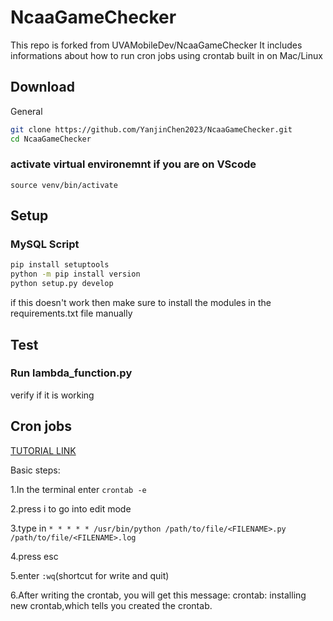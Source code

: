 # NcaaGameChecker

This repo is forked from UVAMobileDev/NcaaGameChecker
It includes informations about how to run cron jobs using crontab built in on Mac/Linux

## Download

General

```sh
git clone https://github.com/YanjinChen2023/NcaaGameChecker.git
cd NcaaGameChecker
```

### activate virtual environemnt if you are on VScode

`source venv/bin/activate`

## Setup

### MySQL Script

```sh
pip install setuptools
python -m pip install version
python setup.py develop
```

if this doesn't work then make sure to install the modules in the requirements.txt file manually

## Test

### Run lambda_function.py

verify if it is working

## Cron jobs

[TUTORIAL LINK](https://www.jcchouinard.com/python-automation-with-cron-on-mac/)

Basic steps:


1.In the terminal enter `crontab -e`

2.press i to go into edit mode

3.type in `* * * * * /usr/bin/python /path/to/file/<FILENAME>.py /path/to/file/<FILENAME>.log`

4.press esc

5.enter `:wq`(shortcut for write and quit)

6.After writing the crontab, you will get this message: crontab: installing new crontab,which tells you created the crontab.
